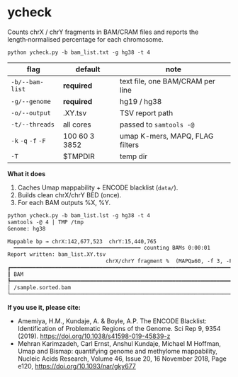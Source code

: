 # ycheck
Counts chrX / chrY fragments in BAM/CRAM files and reports the length‑normalised percentage for each chromosome.

```
python ycheck.py -b bam_list.txt -g hg38 -t 4
```

| flag                | default       | note                               |
| ------------------- | ------------- | ---------------------------------- |
| `-b/--bam-list`     | **required**  | text file, one BAM/CRAM per line   |
| `-g/--genome`       | **required**  | hg19 / hg38                        |
| `-o/--output`       | <list>.XY.tsv | TSV report path                    |
| `-t/--threads`      | all cores     | passed to `samtools -@`            |
| `-k` `-q` `-f` `-F` | 100 60 3 3852 | umap K-mers, MAPQ, FLAG filters    |
| `-T`                | \$TMPDIR      | temp dir                           |

**What it does**

1. Caches Umap mappability + ENCODE blacklist (`data/`).
2. Builds clean chrX/chrY BED (once).
3. For each BAM outputs %X, %Y.

```txt
python ycheck.py -b bam_list.lst -g hg38 -t 4
samtools -@ 4 | TMP /tmp
Genome: hg38

Mappable bp → chrX:142,677,523  chrY:15,440,765
  ━━━━━━━━━━━━━━━━━━━━━━━━━━━━━━━━━━━━━━━━ counting BAMs 0:00:01
Report written: bam_list.XY.tsv
                               chrX/chrY fragment %  (MAPQ≥60, -f 3, -F 3852)
┏━━━━━━━━━━━━━━━━━━━━━━━━━━━━━━━━━━━━━━━━━━━━━━━━━━━━━━━━━━━━━━━━━━━━━━━━━━━━━━━━━━━━┳━━━━━━━┳━━━━━━━┓
┃ BAM                                                                                ┃    %X ┃    %Y ┃
┡━━━━━━━━━━━━━━━━━━━━━━━━━━━━━━━━━━━━━━━━━━━━━━━━━━━━━━━━━━━━━━━━━━━━━━━━━━━━━━━━━━━━╇━━━━━━━╇━━━━━━━┩
│ /sample.sorted.bam                                                                 │ 50.00 │ 50.00 │
└────────────────────────────────────────────────────────────────────────────────────┴───────┴───────┘
```

**If you use it, please cite:**

 - Amemiya, H.M., Kundaje, A. & Boyle, A.P. The ENCODE Blacklist: Identification of Problematic Regions of the Genome. Sci Rep 9, 9354 (2019). https://doi.org/10.1038/s41598-019-45839-z
 - Mehran Karimzadeh, Carl Ernst, Anshul Kundaje, Michael M Hoffman, Umap and Bismap: quantifying genome and methylome mappability, Nucleic Acids Research, Volume 46, Issue 20, 16 November 2018, Page e120, https://doi.org/10.1093/nar/gky677
   
